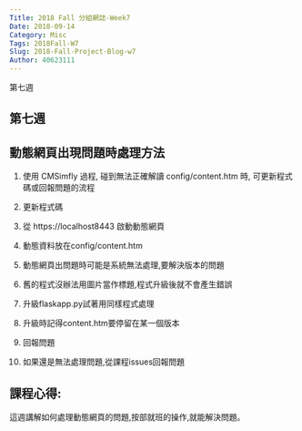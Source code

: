 ```yaml
---
Title: 2018 Fall 分組網誌-Week7
Date: 2018-09-14 
Category: Misc
Tags: 2018Fall-W7
Slug: 2018-Fall-Project-Blog-w7
Author: 40623111
---
```


第七週

<!-- PELICAN_END_SUMMARY -->

第七週
----


動態網頁出現問題時處理方法
----
1. 使用 CMSimfly 過程, 碰到無法正確解讀 config/content.htm 時, 可更新程式碼或回報問題的流程

2. 更新程式碼

3. 從 https://localhost8443 啟動動態網頁

4. 動態資料放在config/content.htm

5. 動態網頁出問題時可能是系統無法處理,要解決版本的問題

6. 舊的程式沒辦法用圖片當作標題,程式升級後就不會產生錯誤

7. 升級flaskapp.py試著用同樣程式處理

8. 升級時記得content.htm要停留在某一個版本

9. 回報問題

10. 如果還是無法處理問題,從課程issues回報問題

課程心得:
-----
這週講解如何處理動態網頁的問題,按部就班的操作,就能解決問題。



